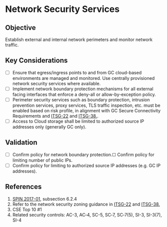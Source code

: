 # Network Security Services

## Objective

Establish external and internal network perimeters and monitor network traffic.

## Key Considerations

* [ ] Ensure that egress/ingress points to and from GC cloud-based environments are managed and monitored. Use centrally provisioned network security services where available.
* [ ] Implement network boundary protection mechanisms for all external facing interfaces that enforce a deny-all or allow-by-exception policy.
* [ ] Perimeter security services such as boundary protection, intrusion prevention services, proxy services, TLS traffic inspection, etc. must be enabled based on risk profile, in alignment with GC Secure Connectivity Requirements and [ITSG-22](https://cyber.gc.ca/en/guidance/baseline-security-requirements-network-security-zones-government-canada-itsg-22) and [ITSG-38.](https://cyber.gc.ca/en/guidance/network-security-zoning-design-considerations-placement-services-within-zones-itsg-38).
* [ ] Access to Cloud storage shall be limited to authorized source IP addresses only (generally GC only).

## Validation

* [ ] Confirm policy for network boundary protection.☐ Confirm policy for limiting number of public IPs.
* [ ] Confirm policy for limiting to authorized source IP addresses (e.g. GC IP addresses).

## References

1. [SPIN 2017-01](https://www.canada.ca/en/treasury-board-secretariat/services/access-information-privacy/security-identity-management/direction-secure-use-commercial-cloud-services-spin.html), subsection 6.2.4
2. Refer to the network security zoning guidance in [ITSG-22](https://cyber.gc.ca/en/guidance/baseline-security-requirements-network-security-zones-government-canada-itsg-22) and [ITSG-38.](https://cyber.gc.ca/en/guidance/network-security-zoning-design-considerations-placement-services-within-zones-itsg-38)
3. CSE Top 10 #1
4. Related security controls: AC-3, AC‑4, SC-5, SC‑7, SC‑7(5), SI-3, SI-3(7), SI-4
